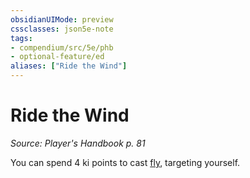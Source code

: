 ```yaml
---
obsidianUIMode: preview
cssclasses: json5e-note
tags:
- compendium/src/5e/phb
- optional-feature/ed
aliases: ["Ride the Wind"]
---
```

# Ride the Wind
*Source: Player's Handbook p. 81* 

You can spend 4 ki points to cast [fly](../../spells/fly.md#), targeting yourself.